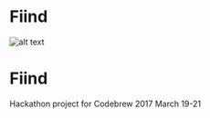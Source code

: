# Fiind

![alt text](http://i.imgur.com/69lUp.gif "haha pants")

<h1>Fiind</h1>


<p>Hackathon project for Codebrew 2017 March 19-21</p>
